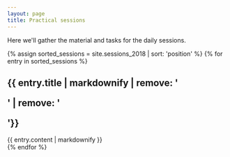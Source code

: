 ```yaml
---
layout: page
title: Practical sessions
---
```


Here we'll gather the material and tasks for the daily sessions.

{% assign sorted_sessions = site.sessions_2018 | sort: 'position' %}
{% for entry in sorted_sessions %}
<section id="{{ entry.sectionName }}">
<h1>{{ entry.title | markdownify | remove: '<p>' | remove: '</p>'}}</h1>
{{ entry.content | markdownify }}
</section>
{% endfor %}